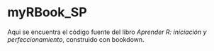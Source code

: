 # myRBook_SP
Aqui se encuentra el código fuente del libro  *Aprender R: iniciación y perfeccionamiento*, construido con bookdown.
